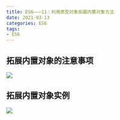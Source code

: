 ```yaml
---
title: ES6———11：利用原型对象拓展内置对象方法
date: 2021-03-13
categories: ES6
tags: 
- ES6
---
```


## 拓展内置对象的注意事项
![](https://img-blog.csdnimg.cn/img_convert/2ee4760519d5862e1e99fbb1cc2d7400.png)
## 拓展内置对象实例
![](https://img-blog.csdnimg.cn/img_convert/e5dcabbd1a27547c7b292a6cb3185779.png)